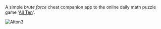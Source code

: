 A simple *brute force* cheat companion app to the online daily math puzzle game '<a href="https://beastacademy.com/all-ten">All Ten</a>'.

![Alton3](https://github.com/apnance/Alton/assets/4925726/926abd39-2ccc-4df3-b18e-2a5784d52746)
